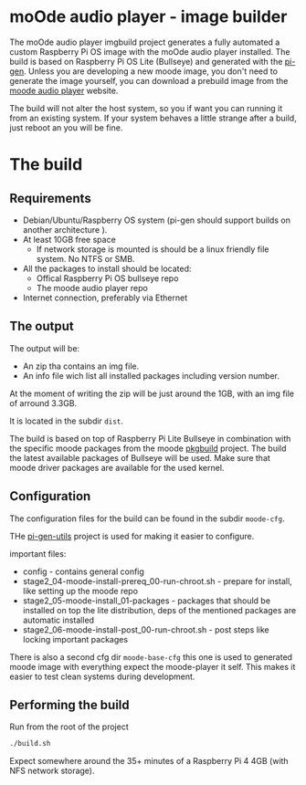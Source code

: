 # moOde audio player - image builder

The moOde audio player imgbuild project generates a fully automated a custom Raspberry Pi OS image with the moOde audio player installed. The build is based on Raspberry Pi OS Lite (Bullseye) and generated with the [pi-gen](https://github.com/RPi-Distro/pi-gen).
Unless you are developing a new moode image, you don't need to generate the image yourself, you can download a prebuild image from the [moode audio player](https://moodeaudio.org/) website.

The build will not alter the host system, so you if want you can running it from an existing system.
If your system behaves a little strange after a build, just reboot an you will be fine.

# The build
## Requirements

* Debian/Ubuntu/Raspberry OS system (pi-gen should support builds on another architecture ).
* At least 10GB free space
  * If network storage is mounted is should be a linux friendly file system. No NTFS or SMB.
* All the packages to install should be located:
  * Offical Raspberry Pi OS bullseye repo
  * The moode audio player repo
* Internet connection, preferably via Ethernet


## The output

The output will be:
* An zip tha contains an img file.
* An info file wich list all installed packages including version number.

At the moment of writing the zip will be just around the 1GB, with an img file of arround 3.3GB.

It is located in the subdir `dist`.

The build is based on top of Raspberry Pi Lite Bullseye in combination with the specific moode packages from the moode [pkgbuild](https://github.com/moode-player/pkgbuild) project.
The build the latest available packages of Bullseye will be used.
Make sure that moode driver packages are available for the used kernel.

## Configuration

The configuration files for the build can be found in the subdir `moode-cfg`.

THe [pi-gen-utils](https://github.com/FrancisTurner/pi-gen-utils) project is used for making it easier to configure.

important files:
* config - contains general config
* stage2_04-moode-install-prereq_00-run-chroot.sh - prepare for install, like setting up the moode repo
* stage2_05-moode-install_01-packages - packages that should be installed on top the lite distribution, deps of the mentioned packages are automatic installed
* stage2_06-moode-install-post_00-run-chroot.sh - post steps like locking important packages

There is also a second cfg dir `moode-base-cfg` this one is used to generated moode image with everything expect the moode-player it self.
This makes it easier to test clean systems during development.

## Performing the build

Run from the root of the project
```bash
./build.sh
```

Expect somewhere around the 35+ minutes of a Raspberry Pi 4 4GB (with NFS network storage).
